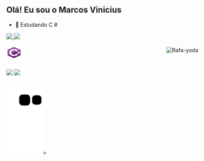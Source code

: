 ## Olá! Eu sou o Marcos Vinicius

- 🌱 Estudando C #

<div>
  <a href="https://github.com/MarcosViniciusNP">
  <img height="180em" src="https://github-readme-stats.vercel.app/api?username=MarcosViniciusNP&show_icons=true&theme=dark&include_all_commits-true&count_private=true"/>          
  <img height="180em" src="https://github-readme-stats.vercel.app/api/top-langs/?username=MarcosViniciusNP&layout=compact&langs_count=16&theme=dark"/>
</div>

<div style="display: inline_block"><br>    
  <img align="center" alt="Marcos-Csharp" height="30" width="40" src="https://raw.githubusercontent.com/devicons/devicon/master/icons/csharp/csharp-original.svg">  
  <img align="right" alt="Rafa-yoda" src="https://img.shields.io/badge/C%23-239120?style=for-the-badge&logo=c-sharp&logoColor=white">  
</div>
  
  ##
  
<div>
  <a href="https://www.linkedin.com/feed/" target="_blank"><img src="https://img.shields.io/badge/LinkedIn-0077B5?style=for-the-badge&logo=linkedin&logoColor=white" target="_blank"></a>
  <a href="https://discord.com/channels/@me" target="_blank"><img src="https://img.shields.io/badge/Discord-7289DA?style=for-the-badge&logo=discord&logoColor=white" target="_blank"></a>
</div>

![Snake animation](https://github.com/MarcosViniciusNP/MarcosViniciusNP/blob/output/github-contribution-grid-snake.svg)>  
